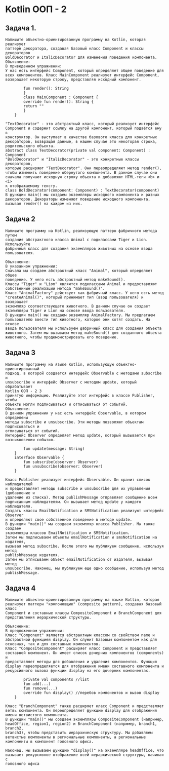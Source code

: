 # Kotlin ООП - 2

## Задача 1.

    Напишите объектно-ориентированную программу на Kotlin, которая реализует
    паттерн декоратора, создавая базовый класс Component и классы декораторов
    BoldDecorator и ItalicDecorator для изменения поведения компонента.
    Объяснение:
    В приведенном упражнении:
    У нас есть интерфейс Component, который определяет общее поведение для
    всех компонентов. Класс MainComponent реализует интерфейс Component,
    возвращает некоторую строку, представляя исходный компонент.

```interface Component {
        fun render(): String
        }
        class MainComponent : Component {
        override fun render(): String {
        return ""
        }
    }
```

    "TextDecorator" - это абстрактный класс, который реализует интерфейс
    Component и содержит ссылку на другой компонент, который подаётся ему в
    конструктор. Он выступает в качестве базового класса для конкретных
    декораторов, возвращая данные, в нашем случае это некоторая строка,
    родительского объекта.
    abstract class TextDecorator(private val component: Component) : Component
    "BoldDecorator" и "ItalicDecorator" - это конкретные классы декораторов,
    которые расширяют "TextDecorator". Они переопределяют метод render(),
    чтобы изменить поведение обернутого компонента. В данном случае они
    сначала получают исходную строку объекта и добавляют HTML-теги <b> и <i>
    к отображаемому тексту.
    class BoldDecorator(component: Component) : TextDecorator(component)
    В функции main() мы создаем экземпляры исходного компонента и разных
    декораторов. Декораторы изменяют поведение исходного компонента,
    вызывая render() на каждом из них.

## Задача 2

    Напишите программу на Kotlin, реализующую паттерн фабричного метода путем
    создания абстрактного класса Animal с подклассами Tiger и Lion. Используйте
    фабричный класс для создания экземпляров животных на основе ввода
    пользователя.

    Объяснение:
    В указанном упражнении:
    Сначала мы создаем абстрактный класс "Animal", который определяет общее
    поведение. У него есть абстрактный метод makeSound().
    Классы "Tiger" и "Lion" являются подклассами Animal и предоставляют
    собственные реализации метода "makeSound()".
    Класс "AnimalFactory" действует как фабричный класс. У него есть метод
    "createAnimal()", который принимает тип (ввод пользователя) и возвращает
    экземпляр соответствующего животного. В данном случае он создает
    экземпляры Tiger и Lion на основе ввода пользователя.
    В функции main() мы создаем экземпляр AnimalFactory. Мы предлагаем
    пользователю ввести тип животного, которое они хотят создать. На основе
    ввода пользователя мы используем фабричный класс для создания объекта
    животного. Затем мы вызываем метод makeSound() для созданного объекта
    животного, чтобы продемонстрировать его поведение.

## Задача 3

    Напишите программу на языке Kotlin, использующую объектно-ориентированный
    подход, в которой создается интерфейс Observable с методами subscribe и
    unsubscribe и интерфейс Observer с методом update, который обрабатывает
    Kotlin ООП - 2 3
    принятую информацию. Реализуйте этот интерфейс в классе Publisher, чтобы
    объекты могли подписываться и отписываться от событий.
    Объяснение:
    В данном упражнении у нас есть интерфейс Observable, в котором определены
    методы subscribe и unsubscribe. Эти методы позволяют объектам подписываться и
    отписываться от событий.
    Интерфейс Observer определяет метод update, который вызывается при
    возникновении события.

```interface Observer {
        fun update(message: String)
    }
    interface Observable {
        fun subscribe(observer: Observer)
        fun unsubscribe(observer: Observer)
    }
```

    Класс Publisher реализует интерфейс Observable. Он хранит список наблюдателей
    и предоставляет методы subscribe и unsubscribe для их управления (добавление и
    удаление из списка). Метод publishMessage отправляет сообщение всем
    подписанным наблюдателям. Он вызывает метод update у каждого наблюдателя.
    Создать классы EmailNotification и SMSNotification реализуют интерфейс Observer
    и определяют свое собственное поведение в методе update.
    В функции "main()" мы создаем экземпляр класса Publisher. Мы также создаем
    экземпляры классов EmailNotification и SMSNotification.
    Затем мы подписываем объекты emailNotification и smsNotification на издателя,
    вызывая метод subscribe. После этого мы публикуем сообщение, используя метод
    publishMessage издателя.
    Затем мы отписываем объект emailNotification от издателя, вызывая метод
    unsubscribe. Наконец, мы публикуем еще одно сообщение, используя метод
    publishMessage.

## Задача 4

    Напишите объектно-ориентированную программу на языке Kotlin, которая
    реализует паттерн "компоновщик" (composite pattern), создавая базовый класс
    Component и составные классы CompositeComponent и BranchComponent для
    представления иерархической структуры.

    Объяснение:
    В предложенном упражнении:
    Класс "Component" является абстрактным классом со свойством name и
    абстрактной функцией display. Он служит базовым компонентом как для
    основных, так и для составных компонентов.
    Класс "CompositeComponent" расширяет класс Component и представляет
    составной компонент. Он имеет список дочерних компонентов (components) и
    предоставляет методы для добавления и удаления компонентов. Функция
    display переопределяется для отображения имени составного компонента и
    рекурсивного вызова функции display на его дочерних компонентах.

```class CompositeComponent(name: String) : Component(name) {
        private val components //list
        fun add(...)
        fun remove(...)
        override fun display() //перебов компонентов и вызов display
    }
```

    Класс "BranchComponent" также расширяет класс Component и представляет
    ветвь компонента. Он переопределяет функцию display для отображения
    имени ветвистого компонента.
    В функции "main()" мы создаем экземпляры CompositeComponent (например,
    headOffice, region1, region2) и BranchComponent (например, branch1, branch2,
    branch3), чтобы представить иерархическую структуру. Мы добавляем
    ветвистые компоненты в региональные компоненты, а региональные
    компоненты в компонент головного офиса.

    Наконец, мы вызываем функцию "display()" на экземпляре headOffice, что
    вызывает рекурсивное отображение всей иерархической структуры, начиная с
    головного офиса
